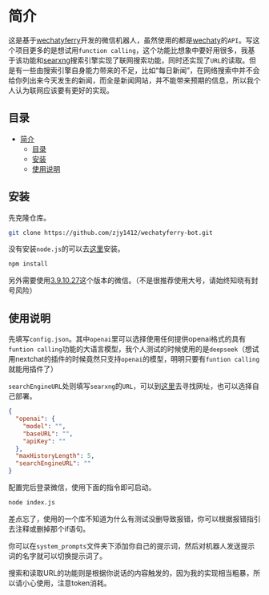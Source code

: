 # 简介

这是基于[wechatyferry](https://github.com/wechatferry/wechatferry)开发的微信机器人，虽然使用的都是[wechaty](https://github.com/wechaty/wechaty)的`API`。写这个项目更多的是想试用`function calling`，这个功能比想象中要好用很多，我基于该功能和[searxng](https://github.com/searxng/searxng)搜索引擎实现了联网搜索功能，同时还实现了`URL`的读取。但是有一些由搜索引擎自身能力带来的不足，比如“每日新闻”，在网络搜索中并不会给你列出来今天发生的新闻，而全是新闻网站，并不能带来预期的信息，所以我个人认为联网应该要有更好的实现。

## 目录

- [简介](#简介)
  - [目录](#目录)
  - [安装](#安装)
  - [使用说明](#使用说明)

## 安装

先克隆仓库。
```bash
git clone https://github.com/zjy1412/wechatyferry-bot.git
```

没有安装`node.js`的可以去[这里](https://nodejs.org/en)安装。

```bash
npm install
```

另外需要使用[3.9.10.27](https://github.com/tom-snow/wechat-windows-versions/releases/tag/v3.9.10.27)这个版本的微信。（不是很推荐使用大号，请始终知晓有封号风险）

## 使用说明

先填写`config.json`。其中`openai`里可以选择使用任何提供openai格式的具有`funtion calling`功能的大语言模型，我个人测试的时候使用的是`deepseek`（想试用nextchat的插件的时候竟然只支持`openai`的模型，明明只要有`funtion calling`就能用插件了）

`searchEngineURL`处则填写`searxng`的`URL`，可以到[这里](https://searx.space/)去寻找网址，也可以选择自己部署。

```json
{
  "openai": {
    "model": "",
    "baseURL": "", 
    "apiKey": "" 
  },
  "maxHistoryLength": 5,
  "searchEngineURL": ""
}
```

配置完后登录微信，使用下面的指令即可启动。
```bash
node index.js
```

差点忘了，使用的一个库不知道为什么有测试没删导致报错，你可以根据报错指引去注释或删掉那个if语句。

你可以在`system_prompts`文件夹下添加你自己的提示词，然后对机器人发送提示词的名字就可以切换提示词了。

搜索和读取URL的功能则是根据你说话的内容触发的，因为我的实现相当粗暴，所以请小心使用，注意token消耗。